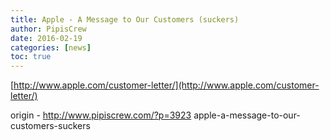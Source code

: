 ```yaml
---
title: Apple - A Message to Our Customers (suckers)
author: PipisCrew
date: 2016-02-19
categories: [news]
toc: true
---
```


[http://www.apple.com/customer-letter/](http://www.apple.com/customer-letter/)

origin - http://www.pipiscrew.com/?p=3923 apple-a-message-to-our-customers-suckers